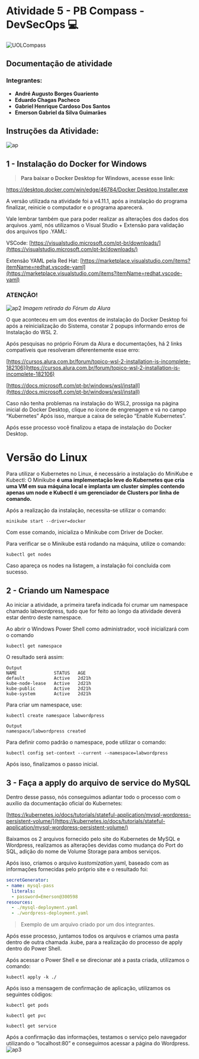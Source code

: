 # Atividade 5 - PB Compass - DevSecOps **💻**

![UOLCompass](https://user-images.githubusercontent.com/63206031/184054741-3c1f3e23-1595-43e8-bba8-46c76acb50fd.png)


## **Documentação de atividade**

### **Integrantes:**

- ****André Augusto Borges Guariento****
- ****Eduardo Chagas Pacheco****
- ****Gabriel Henrique Cardoso Dos Santos****
- **Emerson Gabriel da Silva Guimarães**

## Instruções da Atividade:

![ap](https://user-images.githubusercontent.com/63206031/184054831-cf7df894-b123-402d-a8fd-ec818a979051.jpeg)


## 1 - Instalação do Docker for Windows

> **Para baixar o Docker Desktop for Windows, acesse esse link:**
> 

[https://desktop.docker.com/win/edge/46784/Docker Desktop Installer.exe](https://desktop.docker.com/win/edge/46784/Docker%20Desktop%20Installer.exe)

A versão utilizada na atividade foi a v4.11.1, após a instalação do programa finalizar, reinicie o computador e o programa aparecerá. 

Vale lembrar também que para poder realizar as alterações dos dados dos arquivos .yaml, nós utilizamos o Visual Studio + Extensão para validação dos arquivos tipo .YAML:

VSCode: [https://visualstudio.microsoft.com/pt-br/downloads/](https://visualstudio.microsoft.com/pt-br/downloads/)

Extensão YAML pela Red Hat: [https://marketplace.visualstudio.com/items?itemName=redhat.vscode-yaml](https://marketplace.visualstudio.com/items?itemName=redhat.vscode-yaml) 

### ATENÇÃO!

![ap2](https://user-images.githubusercontent.com/63206031/184054886-04af0437-ce80-40b5-b577-3bcc785ae7d9.jpeg)
*Imagem retirada do Fórum da Alura*

O que aconteceu em um dos eventos de instalação do Docker Desktop foi após a reinicialização do Sistema, constar 2 popups informando erros de Instalação do WSL 2. 

Após pesquisas no próprio Fórum da Alura e documentações, há 2 links compatíveis que resolveram diferentemente esse erro: 

[https://cursos.alura.com.br/forum/topico-wsl-2-installation-is-incomplete-182106](https://cursos.alura.com.br/forum/topico-wsl-2-installation-is-incomplete-182106)

[https://docs.microsoft.com/pt-br/windows/wsl/install](https://docs.microsoft.com/pt-br/windows/wsl/install)

Caso não tenha problemas na instalação do WSL2, prossiga na página inicial do Docker Desktop, clique no ícone de engrenagem e vá no campo “Kubernetes” Após isso, marque a caixa de seleção “Enable Kubernetes”. 

Após esse processo você finalizou a etapa de instalação do Docker Desktop.

# Versão do Linux

Para utilizar o Kubernetes no Linux, é necessário a instalação do MiniKube e Kubectl: O Minikube **é uma implementação leve do Kubernetes que cria uma VM em sua máquina local e implanta um cluster simples contendo apenas um node e Kubectl é um gerenciador de Clusters por linha de comando.** 

Após a realização da instalação, necessita-se utilizar o comando:

```docker
minikube start --driver=docker

```

Com esse comando, inicializa o Minikube com Driver de Docker.

Para verificar se o Minikube está rodando na máquina, utilize o comando:

```docker
kubectl get nodes
```

Caso apareça os nodes na listagem, a instalação foi concluída com sucesso.

## 2 - Criando um Namespace

Ao iniciar a atividade, a primeira tarefa indicada foi crumar um namespace chamado labwordpress, tudo que for feito ao longo da atividade deverá estar dentro deste namespace. 

Ao abrir o Windows Power Shell como administrador, você inicializará com o comando 

```docker
kubectl get namespace
```

O resultado será assim:


```docker
Output
NAME              STATUS   AGE
default           Active   2d21h
kube-node-lease   Active   2d21h
kube-public       Active   2d21h
kube-system       Active   2d21h
```

Para criar um namespace, use:

```docker
kubectl create namespace labwordpress
```

```docker
Output
namespace/labwordpress created
```

Para definir como padrão o namespace, pode utilizar o comando:

```docker
kubectl config set-context --current --namespace=labwordpress
```

Após isso, finalizamos o passo inicial. 

## 3 - Faça a apply do arquivo de service do MySQL

Dentro desse passo, nós conseguimos adiantar todo o processo com o auxílio da documentação oficial do Kubernetes: 

[https://kubernetes.io/docs/tutorials/stateful-application/mysql-wordpress-persistent-volume/](https://kubernetes.io/docs/tutorials/stateful-application/mysql-wordpress-persistent-volume/)

Baixamos os 2 arquivos fornecido pelo site do Kubernetes de MySQL e Wordpress, realizamos as alterações devidas como mudança do Port do SQL, adição do nome de Volume Storage para ambos serviços. 

Após isso, criamos o arquivo *kustomization*.yaml, baseado com as informações fornecidas pelo próprio site e o resultado foi: 

```yaml
secretGenerator:
- name: mysql-pass
  literals:
  - password=Emerson@300598
resources:
  - ./mysql-deployment.yaml
  - ./wordpress-deployment.yaml
```

> Exemplo de um arquivo criado por um dos integrantes.
> 

Após esse processo, juntamos todos os arquivos e criamos uma pasta dentro de outra chamada .kube, para a realização do processo de apply dentro do Power Shell.

Após acessar o Power Shell e se direcionar até a pasta criada, utilizamos o comando:

```docker
kubectl apply -k ./
```

Após isso a mensagem de confirmação de aplicação, utilizamos os seguintes códigos:

```docker
kubectl get pods 
```

```docker
kubectl get pvc
```

```docker
kubectl get service
```

Após a confirmação das informações, testamos o serviço pelo navegador utilizando o “localhost:80” e conseguimos acessar a página do Wordpress. 
![ap3](https://user-images.githubusercontent.com/63206031/184055162-f906f13d-8088-4710-8dc8-396500eb68fb.jpeg)

